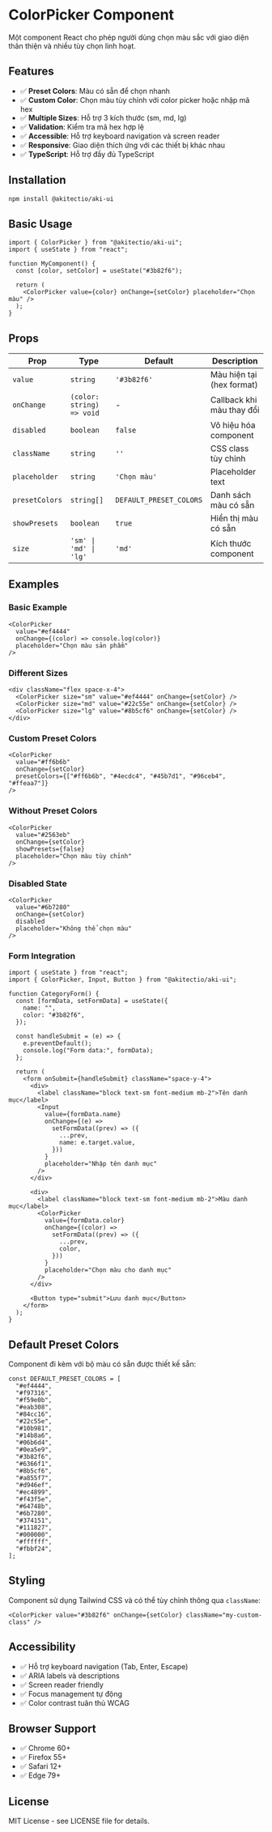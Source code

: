 # ColorPicker Component

Một component React cho phép người dùng chọn màu sắc với giao diện thân thiện và nhiều tùy chọn linh hoạt.

## Features

- ✅ **Preset Colors**: Màu có sẵn để chọn nhanh
- ✅ **Custom Color**: Chọn màu tùy chỉnh với color picker hoặc nhập mã hex
- ✅ **Multiple Sizes**: Hỗ trợ 3 kích thước (sm, md, lg)
- ✅ **Validation**: Kiểm tra mã hex hợp lệ
- ✅ **Accessible**: Hỗ trợ keyboard navigation và screen reader
- ✅ **Responsive**: Giao diện thích ứng với các thiết bị khác nhau
- ✅ **TypeScript**: Hỗ trợ đầy đủ TypeScript

## Installation

```bash
npm install @akitectio/aki-ui
```

## Basic Usage

```tsx
import { ColorPicker } from "@akitectio/aki-ui";
import { useState } from "react";

function MyComponent() {
  const [color, setColor] = useState("#3b82f6");

  return (
    <ColorPicker value={color} onChange={setColor} placeholder="Chọn màu" />
  );
}
```

## Props

| Prop           | Type                      | Default                 | Description               |
| -------------- | ------------------------- | ----------------------- | ------------------------- |
| `value`        | `string`                  | `'#3b82f6'`             | Màu hiện tại (hex format) |
| `onChange`     | `(color: string) => void` | -                       | Callback khi màu thay đổi |
| `disabled`     | `boolean`                 | `false`                 | Vô hiệu hóa component     |
| `className`    | `string`                  | `''`                    | CSS class tùy chỉnh       |
| `placeholder`  | `string`                  | `'Chọn màu'`            | Placeholder text          |
| `presetColors` | `string[]`                | `DEFAULT_PRESET_COLORS` | Danh sách màu có sẵn      |
| `showPresets`  | `boolean`                 | `true`                  | Hiển thị màu có sẵn       |
| `size`         | `'sm' \| 'md' \| 'lg'`    | `'md'`                  | Kích thước component      |

## Examples

### Basic Example

```tsx
<ColorPicker
  value="#ef4444"
  onChange={(color) => console.log(color)}
  placeholder="Chọn màu sản phẩm"
/>
```

### Different Sizes

```tsx
<div className="flex space-x-4">
  <ColorPicker size="sm" value="#ef4444" onChange={setColor} />
  <ColorPicker size="md" value="#22c55e" onChange={setColor} />
  <ColorPicker size="lg" value="#8b5cf6" onChange={setColor} />
</div>
```

### Custom Preset Colors

```tsx
<ColorPicker
  value="#ff6b6b"
  onChange={setColor}
  presetColors={["#ff6b6b", "#4ecdc4", "#45b7d1", "#96ceb4", "#ffeaa7"]}
/>
```

### Without Preset Colors

```tsx
<ColorPicker
  value="#2563eb"
  onChange={setColor}
  showPresets={false}
  placeholder="Chọn màu tùy chỉnh"
/>
```

### Disabled State

```tsx
<ColorPicker
  value="#6b7280"
  onChange={setColor}
  disabled
  placeholder="Không thể chọn màu"
/>
```

### Form Integration

```tsx
import { useState } from "react";
import { ColorPicker, Input, Button } from "@akitectio/aki-ui";

function CategoryForm() {
  const [formData, setFormData] = useState({
    name: "",
    color: "#3b82f6",
  });

  const handleSubmit = (e) => {
    e.preventDefault();
    console.log("Form data:", formData);
  };

  return (
    <form onSubmit={handleSubmit} className="space-y-4">
      <div>
        <label className="block text-sm font-medium mb-2">Tên danh mục</label>
        <Input
          value={formData.name}
          onChange={(e) =>
            setFormData((prev) => ({
              ...prev,
              name: e.target.value,
            }))
          }
          placeholder="Nhập tên danh mục"
        />
      </div>

      <div>
        <label className="block text-sm font-medium mb-2">Màu danh mục</label>
        <ColorPicker
          value={formData.color}
          onChange={(color) =>
            setFormData((prev) => ({
              ...prev,
              color,
            }))
          }
          placeholder="Chọn màu cho danh mục"
        />
      </div>

      <Button type="submit">Lưu danh mục</Button>
    </form>
  );
}
```

## Default Preset Colors

Component đi kèm với bộ màu có sẵn được thiết kế sẵn:

```tsx
const DEFAULT_PRESET_COLORS = [
  "#ef4444",
  "#f97316",
  "#f59e0b",
  "#eab308",
  "#84cc16",
  "#22c55e",
  "#10b981",
  "#14b8a6",
  "#06b6d4",
  "#0ea5e9",
  "#3b82f6",
  "#6366f1",
  "#8b5cf6",
  "#a855f7",
  "#d946ef",
  "#ec4899",
  "#f43f5e",
  "#64748b",
  "#6b7280",
  "#374151",
  "#111827",
  "#000000",
  "#ffffff",
  "#fbbf24",
];
```

## Styling

Component sử dụng Tailwind CSS và có thể tùy chỉnh thông qua `className`:

```tsx
<ColorPicker value="#3b82f6" onChange={setColor} className="my-custom-class" />
```

## Accessibility

- ✅ Hỗ trợ keyboard navigation (Tab, Enter, Escape)
- ✅ ARIA labels và descriptions
- ✅ Screen reader friendly
- ✅ Focus management tự động
- ✅ Color contrast tuân thủ WCAG

## Browser Support

- ✅ Chrome 60+
- ✅ Firefox 55+
- ✅ Safari 12+
- ✅ Edge 79+

## License

MIT License - see LICENSE file for details.
